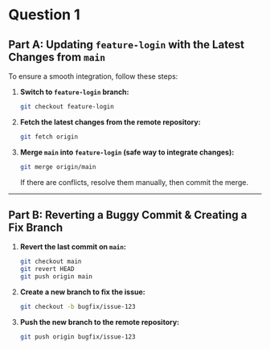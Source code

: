 # Question 1 
## **Part A: Updating `feature-login` with the Latest Changes from `main`**  
To ensure a smooth integration, follow these steps:

1. **Switch to `feature-login` branch:**  
   ```bash
   git checkout feature-login
   ```
2. **Fetch the latest changes from the remote repository:**  
   ```bash
   git fetch origin
   ```
3. **Merge `main` into `feature-login` (safe way to integrate changes):**  
   ```bash
   git merge origin/main
   ```
   If there are conflicts, resolve them manually, then commit the merge.
---

## **Part B: Reverting a Buggy Commit & Creating a Fix Branch**  

1. **Revert the last commit on `main`:**  
   ```bash
   git checkout main
   git revert HEAD
   git push origin main
   ```
   
2. **Create a new branch to fix the issue:**  
   ```bash
   git checkout -b bugfix/issue-123
   ```

3. **Push the new branch to the remote repository:**  
   ```bash
   git push origin bugfix/issue-123
   ```
